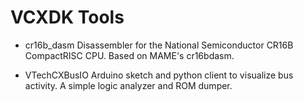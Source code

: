 # VCXDK Tools

* cr16b_dasm
  Disassembler for the National Semiconductor CR16B CompactRISC CPU. Based on MAME's cr16bdasm.

* VTechCXBusIO
  Arduino sketch and python client to visualize bus activity. A simple logic analyzer and ROM dumper.